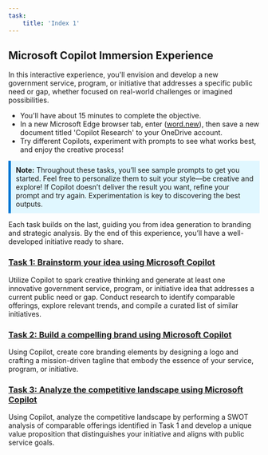 ```yaml
---
task:
    title: 'Index 1'
---
```


## Microsoft Copilot Immersion Experience

In this interactive experience, you'll envision and develop a new government service, program, or initiative that addresses a specific public need or gap, whether focused on real-world challenges or imagined possibilities.

- You'll have about 15 minutes to complete the objective.
- In a new Microsoft Edge browser tab, enter (<a href="https://word.new" target="_blank">word.new</a>), then save a new document titled 'Copilot Research' to your OneDrive account.
- Try different Copilots, experiment with prompts to see what works best, and enjoy the creative process!

<div style="background-color: #e0f7ff; padding: 10px; border-left: 5px solid #0078D4;">
<strong>Note:</strong> Throughout these tasks, you’ll see sample prompts to get you started. Feel free to personalize them to suit your style—be creative and explore! If Copilot doesn’t deliver the result you want, refine your prompt and try again. Experimentation is key to discovering the best outputs.
</div>

Each task builds on the last, guiding you from idea generation to branding and strategic analysis. By the end of this experience, you’ll have a well-developed initiative ready to share.

### [Task 1: Brainstorm your idea using Microsoft Copilot](https://microsoftlearning.github.io/Microsoft-Copilot-Immersion-Experience-GOV/Instructions/Labs/Gov_Unlicensed/Task_1.html)

Utilize Copilot to spark creative thinking and generate at least one innovative government service, program, or initiative idea that addresses a current public need or gap. Conduct research to identify comparable offerings, explore relevant trends, and compile a curated list of similar initiatives.

### [Task 2: Build a compelling brand using Microsoft Copilot](https://microsoftlearning.github.io/Microsoft-Copilot-Immersion-Experience-GOV/Instructions/Labs/Gov_Unlicensed/Task_2.html)

Using Copilot, create core branding elements by designing a logo and crafting a mission-driven tagline that embody the essence of your service, program, or initiative.

### [Task 3: Analyze the competitive landscape using Microsoft Copilot](https://microsoftlearning.github.io/Microsoft-Copilot-Immersion-Experience-GOV/Instructions/Labs/Gov_Unlicensed/Task_3.html)

Using Copilot, analyze the competitive landscape by performing a SWOT analysis of comparable offerings identified in Task 1 and develop a unique value proposition that distinguishes your initiative and aligns with public service goals.

